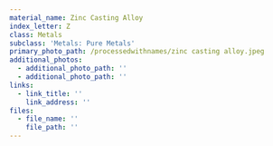 ```yaml
---
material_name: Zinc Casting Alloy
index_letter: Z
class: Metals
subclass: 'Metals: Pure Metals'
primary_photo_path: /processedwithnames/zinc casting alloy.jpeg
additional_photos:
  - additional_photo_path: ''
  - additional_photo_path: ''
links:
  - link_title: ''
    link_address: ''
files:
  - file_name: ''
    file_path: ''
---
```


